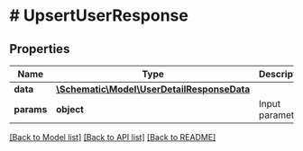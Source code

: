 # # UpsertUserResponse

## Properties

Name | Type | Description | Notes
------------ | ------------- | ------------- | -------------
**data** | [**\Schematic\Model\UserDetailResponseData**](UserDetailResponseData.md) |  |
**params** | **object** | Input parameters |

[[Back to Model list]](../../README.md#models) [[Back to API list]](../../README.md#endpoints) [[Back to README]](../../README.md)
